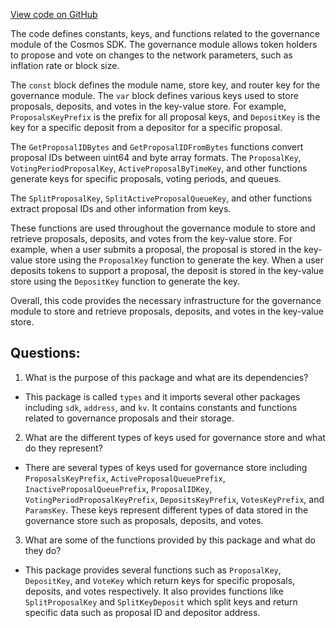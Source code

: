 [View code on GitHub](https://github.com/cosmos/cosmos-sdk.git/x/gov/types/keys.go)

The code defines constants, keys, and functions related to the governance module of the Cosmos SDK. The governance module allows token holders to propose and vote on changes to the network parameters, such as inflation rate or block size. 

The `const` block defines the module name, store key, and router key for the governance module. The `var` block defines various keys used to store proposals, deposits, and votes in the key-value store. For example, `ProposalsKeyPrefix` is the prefix for all proposal keys, and `DepositKey` is the key for a specific deposit from a depositor for a specific proposal. 

The `GetProposalIDBytes` and `GetProposalIDFromBytes` functions convert proposal IDs between uint64 and byte array formats. The `ProposalKey`, `VotingPeriodProposalKey`, `ActiveProposalByTimeKey`, and other functions generate keys for specific proposals, voting periods, and queues. 

The `SplitProposalKey`, `SplitActiveProposalQueueKey`, and other functions extract proposal IDs and other information from keys. 

These functions are used throughout the governance module to store and retrieve proposals, deposits, and votes from the key-value store. For example, when a user submits a proposal, the proposal is stored in the key-value store using the `ProposalKey` function to generate the key. When a user deposits tokens to support a proposal, the deposit is stored in the key-value store using the `DepositKey` function to generate the key. 

Overall, this code provides the necessary infrastructure for the governance module to store and retrieve proposals, deposits, and votes in the key-value store.
## Questions: 
 1. What is the purpose of this package and what are its dependencies?
- This package is called `types` and it imports several other packages including `sdk`, `address`, and `kv`. It contains constants and functions related to governance proposals and their storage.

2. What are the different types of keys used for governance store and what do they represent?
- There are several types of keys used for governance store including `ProposalsKeyPrefix`, `ActiveProposalQueuePrefix`, `InactiveProposalQueuePrefix`, `ProposalIDKey`, `VotingPeriodProposalKeyPrefix`, `DepositsKeyPrefix`, `VotesKeyPrefix`, and `ParamsKey`. These keys represent different types of data stored in the governance store such as proposals, deposits, and votes.

3. What are some of the functions provided by this package and what do they do?
- This package provides several functions such as `ProposalKey`, `DepositKey`, and `VoteKey` which return keys for specific proposals, deposits, and votes respectively. It also provides functions like `SplitProposalKey` and `SplitKeyDeposit` which split keys and return specific data such as proposal ID and depositor address.